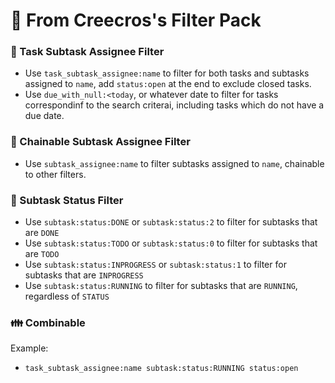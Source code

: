 # :toilet: From Creecros's Filter Pack

### :nail_care: Task Subtask Assignee Filter

- Use `task_subtask_assignee:name` to filter for both tasks and subtasks assigned to `name`, add `status:open` at the end to exclude closed tasks.
- Use `due_with_null:<today`, or whatever date to filter for tasks correspondinf to the search criterai, including tasks which do not have a due date.

### :paperclip: Chainable Subtask Assignee Filter

- Use `subtask_assignee:name` to filter subtasks assigned to `name`, chainable to other filters.

### :japanese_ogre: Subtask Status Filter

- Use `subtask:status:DONE` or `subtask:status:2` to filter for subtasks that are `DONE`
- Use `subtask:status:TODO` or `subtask:status:0` to filter for subtasks that are `TODO`
- Use `subtask:status:INPROGRESS` or `subtask:status:1` to filter for subtasks that are `INPROGRESS`
- Use `subtask:status:RUNNING` to filter for subtasks that are `RUNNING`, regardless of `STATUS`

### :family: Combinable

Example:
- `task_subtask_assignee:name subtask:status:RUNNING status:open`

